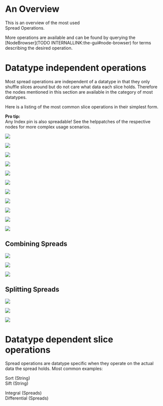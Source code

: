 # An Overview


This is an overview of the most used   
Spread Operations.   


More operations are available and can be found by querying the [NodeBrowser](TODO INTERNALLINK:the-gui#node-browser) for terms describing the desired operation.  


# Datatype independent operations


Most spread operations are independent of a datatype in that they only shuffle slices around but do not care what data each slice holds. Therefore the nodes mentioned in this section are available in the category of most datatypes.    

Here is a listing of the most common slice operations in their simplest form.   


**Pro tip:**  
Any <span class="pin">Index</span> pin is also spreadable! See the helppatches of the respective nodes for more complex usage scenarios.  



![](~/img/SetSlice2.png "")  

![](~/img/SetSpread.png "")  

![](~/img/InsertSlice.png "")  

![](~/img/Reverse.png "")  

![](~/img/Swap.png "")  

![](~/img/Select.png "")  

![](~/img/GetSlice2.png "")  

![](~/img/GetSpread.png "")  

![](~/img/DeleteSlice.png "")  

![](~/img/Shift.png "")  

![](~/img/SwapDim.png "")  


## Combining Spreads

![](~/img/Cons.png "")  

![](~/img/Cross.png "")  

![](~/img/Zip.png "")  


## Splitting Spreads

![](~/img/SplitAt.png "")  

![](~/img/Pairwise.png "")  

![](~/img/Unzip.png "")  


# Datatype dependent slice operations


Spread operations are datatype specific when they operate on the actual data the spread holds. Most common examples:  

<span class="node">Sort (String)</span>  
<span class="node">Sift (String)</span>

<span class="node">Integral (Spreads)</span>  
<span class="node">Differential (Spreads)</span>  
